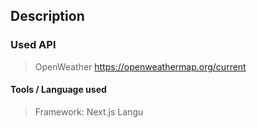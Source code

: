 ## Description



### Used API
> OpenWeather 
https://openweathermap.org/current

#### Tools / Language used
> Framework: Next.js
> Langu

